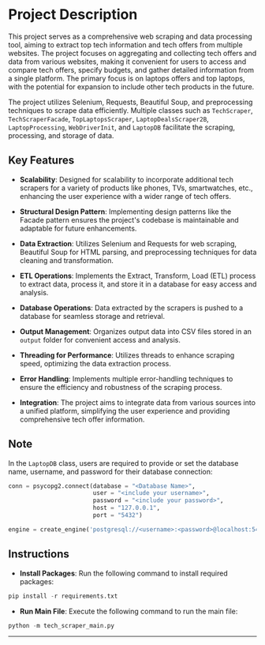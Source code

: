 # Project Description

This project serves as a comprehensive web scraping and data processing tool, aiming to extract top tech information and tech offers from multiple websites. The project focuses on aggregating and collecting tech offers and data from various websites, making it convenient for users to access and compare tech offers, specify budgets, and gather detailed information from a single platform. The primary focus is on laptops offers and top laptops, with the potential for expansion to include other tech products in the future.

The project utilizes Selenium, Requests, Beautiful Soup, and preprocessing techniques to scrape data efficiently. Multiple classes such as `TechScraper`, `TechScraperFacade`, `TopLaptopsScraper`, `LaptopDealsScraper2B`, `LaptopProcessing`, `WebDriverInit`, and `LaptopDB` facilitate the scraping, processing, and storage of data.

## Key Features

- **Scalability**: Designed for scalability to incorporate additional tech scrapers for a variety of products like phones, TVs, smartwatches, etc., enhancing the user experience with a wider range of tech offers.

- **Structural Design Pattern**: Implementing design patterns like the Facade pattern ensures the project's codebase is maintainable and adaptable for future enhancements.

- **Data Extraction**: Utilizes Selenium and Requests for web scraping, Beautiful Soup for HTML parsing, and preprocessing techniques for data cleaning and transformation.

- **ETL Operations**: Implements the Extract, Transform, Load (ETL) process to extract data, process it, and store it in a database for easy access and analysis.

- **Database Operations**: Data extracted by the scrapers is pushed to a database for seamless storage and retrieval.

- **Output Management**: Organizes output data into CSV files stored in an `output` folder for convenient access and analysis.

- **Threading for Performance**: Utilizes threads to enhance scraping speed, optimizing the data extraction process.

- **Error Handling**: Implements multiple error-handling techniques to ensure the efficiency and robustness of the scraping process.

- **Integration**: The project aims to integrate data from various sources into a unified platform, simplifying the user experience and providing comprehensive tech offer information.

## Note

In the `LaptopDB` class, users are required to provide or set the database name, username, and password for their database connection:

```python
conn = psycopg2.connect(database = "<Database Name>",
                        user = "<include your username>",
                        password = "<include your password>",
                        host = "127.0.0.1",
                        port = "5432")

engine = create_engine('postgresql://<username>:<password>@localhost:5432/<DB name>')

```

## Instructions

- **Install Packages**: Run the following command to install required packages:

```python
pip install -r requirements.txt
```

- **Run Main File**: Execute the following command to run the main file:

```python
python -m tech_scraper_main.py
```

---
